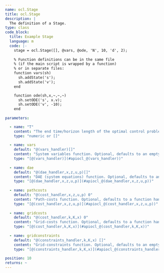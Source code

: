 ```yaml
--- 
name: ocl.Stage
title: ocl.Stage
description: |
  The definition of a Stage.
type: class
code_block:
  title: Example Stage
  language: m
  code: |-
    stage = ocl.Stage([], @vars, @ode, 'N', 10, 'd', 2);
    
    % Function definitions can be in the same file 
    % (if the main script is wrapped by a function) 
    % or in separate files:
    function vars(sh)
      sh.addState('s');
      sh.addState('v');
    end

    function ode(sh,x,~,~,~)
      sh.setODE('s', x.v);
      sh.setODE('v', -10);
    end
    
parameters: 

  - name: "T"
    content: "The end time/horizon length of the optimal control problem. If your system equations are expressed as function of an independent variable other than time, `T` represents not the end time but the endpoint of the integration over the independent variable. If you would like to optimize for time, **time optimal control**, pass the empty list `[]`"
    type: "numeric or []"
    
  - name: vars
    default: "@(vars_handler)[]"
    content: "System variables function. Optional, defaults to an empty function handle."
    type: "[@(vars_handler)](#apiocl_@(vars_handler))"
    
  - name: dae
    default: "@(dae_handler,x,z,u,p)[]"
    content: "DAE (system equations) function. Optional, defaults to an empty function handle."
    type: "[@(dae_handler,x,z,u,p)](#apiocl_@(dae_handler,x,z,u,p))"
    
  - name: pathcosts
    default: "@(cost_handler,x,z,u,p) 0"
    content: "Path-costs function. Optional, defaults to a function handle returning 0."
    type: "[@(cost_handler,x,z,u,p)](#apiocl_@(cost_handler,x,z,u,p))"
    
  - name: gridcosts
    default: "@(cost_handler,k,K,x) 0"
    content: "Grid-costs function. Optional, defaults to a function handle returning 0."
    type: "[@(cost_handler,k,K,x)](#apiocl_@(cost_handler,k,K,x))"
    
  - name: gridconstraints
    default: "@(constraints_handler,k,K,x) []"
    content: "Grid-constraints function. Optional, defaults to an empty function handle."
    type: "[@(constraints_handler,k,K,x)](#apiocl_@(constraints_handler,k,K,x))" 
    
position: 10
returns: ~
---
```

